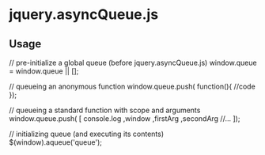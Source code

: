 jquery.asyncQueue.js
====================

Usage
-----

// pre-initialize a global queue (before jquery.asyncQueue.js)
    window.queue = window.queue || [];

// queueing an anonymous function
    window.queue.push( function(){
        //code
    });

// queueing a standard function with scope and arguments
    window.queue.push( [
        console.log
        ,window
        ,firstArg
        ,secondArg
        //...
    ]);

// initializing queue (and executing its contents)
    $(window).aqueue('queue');
